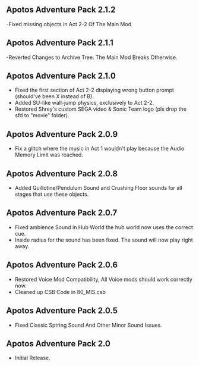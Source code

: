 
## Apotos Adventure Pack 2.1.2

-Fixed missing objects in Act 2-2 Of The Main Mod




## Apotos Adventure Pack 2.1.1

-Reverted Changes to Archive Tree. The Main Mod Breaks Otherwise.


## Apotos Adventure Pack 2.1.0
- Fixed the first section of Act 2-2 displaying wrong button prompt (should've been X instead of B).
- Added SU-like wall-jump physics, exclusively to Act 2-2.
- Restored Shrey's custom SEGA video & Sonic Team logo (pls drop the sfd to "movie" folder).


## Apotos Adventure Pack 2.0.9
- Fix a glitch where the music in Act 1 wouldn't play because the Audio Memory Limit was reached.


## Apotos Adventure Pack 2.0.8
- Added Guillotine/Pendulum Sound and Crushing Floor sounds for all stages that use these objects.


## Apotos Adventure Pack 2.0.7
- Fixed ambience Sound in Hub World the hub world now uses the correct cue.
- Inside radius for the sound has been fixed. The sound will now play right away.


## Apotos Adventure Pack 2.0.6
- Restored Voice Mod Compatibility, All Voice mods should work correctly now.
- Cleaned up CSB Code in 80_MIS.csb


## Apotos Adventure Pack 2.0.5
- Fixed Classic Sptring Sound And Other Minor Sound Issues. 


## Apotos Adventure Pack 2.0
- Initial Release. 